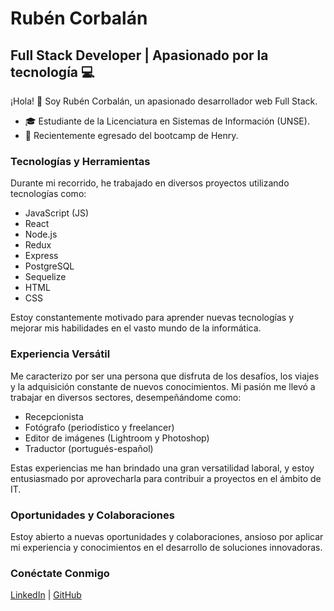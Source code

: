 # Rubén Corbalán
## Full Stack Developer | Apasionado por la tecnología 💻

¡Hola! 👋 Soy Rubén Corbalán, un apasionado desarrollador web Full Stack.

- 🎓 Estudiante de la Licenciatura en Sistemas de Información (UNSE).
- 🚀 Recientemente egresado del bootcamp de Henry.

### Tecnologías y Herramientas
Durante mi recorrido, he trabajado en diversos proyectos utilizando tecnologías como:

- JavaScript (JS)
- React
- Node.js
- Redux
- Express
- PostgreSQL
- Sequelize
- HTML
- CSS

Estoy constantemente motivado para aprender nuevas tecnologías y mejorar mis habilidades en el vasto mundo de la informática.

### Experiencia Versátil
Me caracterizo por ser una persona que disfruta de los desafíos, los viajes y la adquisición constante de nuevos conocimientos. Mi pasión me llevó a trabajar en diversos sectores, desempeñándome como:

- Recepcionista
- Fotógrafo (periodístico y freelancer)
- Editor de imágenes (Lightroom y Photoshop)
- Traductor (portugués-español)

Estas experiencias me han brindado una gran versatilidad laboral, y estoy entusiasmado por aprovecharla para contribuir a proyectos en el ámbito de IT.

### Oportunidades y Colaboraciones
Estoy abierto a nuevas oportunidades y colaboraciones, ansioso por aplicar mi experiencia y conocimientos en el desarrollo de soluciones innovadoras.

### Conéctate Conmigo

[LinkedIn](https://www.linkedin.com/in/rub%C3%A9n-corbal%C3%A1n-760a06287/) | [GitHub](https://github.com/rubencorba)
<!--
**rubencorba/rubencorba** is a ✨ _special_ ✨ repository because its `README.md` (this file) appears on your GitHub profile.

Here are some ideas to get you started:

- 🔭 I’m currently working on ...
- 🌱 I’m currently learning ...
- 👯 I’m looking to collaborate on ...
- 🤔 I’m looking for help with ...
- 💬 Ask me about ...
- 📫 How to reach me: ...
- 😄 Pronouns: ...
- ⚡ Fun fact: ...
-->
